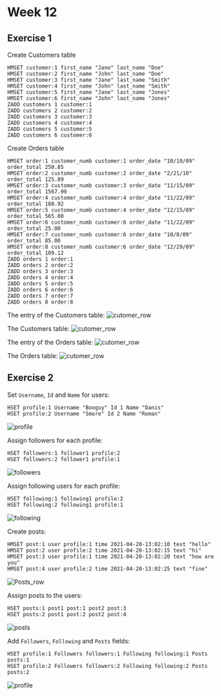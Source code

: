 # Week 12

## Exercise 1
Create Customers table
```
HMSET customer:1 first_name "Jane" last_name "Doe"
HMSET customer:2 first_name "John" last_name "Doe"
HMSET customer:3 first_name "Jane" last_name "Smith"
HMSET customer:4 first_name "John" last_name "Smith"
HMSET customer:5 first_name "Jane" last_name "Jones"
HMSET customer:6 first_name "John" last_name "Jones"
ZADD customers 1 customer:1
ZADD customers 2 customer:2
ZADD customers 3 customer:3
ZADD customers 4 customer:4
ZADD customers 5 customer:5
ZADD customers 6 customer:6
```

Create Orders table
```
HMSET order:1 customer_numb customer:1 order_date "10/10/09" order_total 250.85
HMSET order:2 customer_numb customer:2 order_date "2/21/10" order_total 125.89
HMSET order:3 customer_numb customer:3 order_date "11/15/09" order_total 1567.99
HMSET order:4 customer_numb customer:4 order_date "11/22/09" order_total 180.92
HMSET order:5 customer_numb customer:4 order_date "12/15/09" order_total 565.00
HMSET order:6 customer_numb customer:6 order_date "11/22/09" order_total 25.00
HMSET order:7 customer_numb customer:6 order_date "10/8/09" order_total 85.00
HMSET order:8 customer_numb customer:6 order_date "12/29/09" order_total 109.12
ZADD orders 1 order:1
ZADD orders 2 order:2
ZADD orders 3 order:3
ZADD orders 4 order:4
ZADD orders 5 order:5
ZADD orders 6 order:6
ZADD orders 7 order:7
ZADD orders 8 order:8
```

The entry of the Customers table:
![cutomer_row](screenshots/ex1/customer_row.png)

The Customers table:
![cutomer_row](screenshots/ex1/customers.png)

The entry of the Orders table:
![cutomer_row](screenshots/ex1/order_row.png)

The Orders table:
![cutomer_row](screenshots/ex1/orders.png)


## Exercise 2
Set `Username`, `Id` and `Name` for users:
```
HSET profile:1 Username "Booguy" Id 1 Name "Danis"
HSET profile:2 Username "Smore" Id 2 Name "Roman"
```
![profile](screenshots/ex2/profile_begin.png)

Assign followers for each profile:
```
HSET followers:1 follower1 profile:2
HSET followers:2 follower1 profile:1
```
![followers](screenshots/ex2/followers.png)

Assign following users for each profile:
```
HSET following:1 following1 profile:2
HSET following:2 following1 profile:1
```
![following](screenshots/ex2/following.png)

Create posts: 
```
HMSET post:1 user profile:1 time 2021-04-20-13:02:10 text "hello"
HMSET post:2 user profile:2 time 2021-04-20-13:02:15 text "hi"
HMSET post:3 user profile:1 time 2021-04-20-13:02:20 text "how are you"
HMSET post:4 user profile:2 time 2021-04-20-13:02:25 text "fine"
```
![Posts_row](screenshots/ex2/Post_row.png)

Assign posts to the users:
```
HSET posts:1 post1 post:1 post2 post:3
HSET posts:2 post1 post:2 post2 post:4
```
![posts](screenshots/ex2/posts.png)

Add `Followers`, `Following` and `Posts` fields:
```
HSET profile:1 Followers followers:1 Following following:1 Posts posts:1
HSET profile:2 Followers followers:2 Following following:2 Posts posts:2
```
![profile](screenshots/ex2/profile.png)
